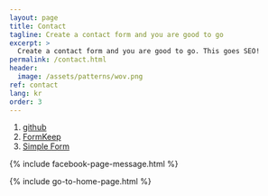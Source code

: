 ```yaml
---
layout: page
title: Contact
tagline: Create a contact form and you are good to go
excerpt: >
  Create a contact form and you are good to go. This goes SEO!
permalink: /contact.html
header:
  image: /assets/patterns/wov.png
ref: contact
lang: kr
order: 3
---
```



1. [github](https://github.com/yunyh)
2. [FormKeep](https://formkeep.com/guides/contact-form-jekyll)
3. [Simple Form](https://getsimpleform.com/)

{% include facebook-page-message.html %}

{% include go-to-home-page.html %}
